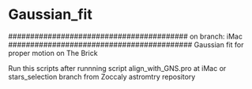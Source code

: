 # Gaussian_fit
#########################################
on branch: iMac
##########################################
Gaussian fit for proper motion on The Brick

Run this scripts after runnning script align_with_GNS.pro at iMac or stars_selection branch from Zoccaly astromtry repository
